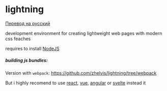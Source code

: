 # lightning

[Перевод на русский](https://github.com/zhelvis/lightning/blob/master/README.ru.md)

development environment for creating lightweight web pages with modern css feaches

requires to install [NodeJS](https://nodejs.org/en/)


##### building js bundles:

Version with `webpack`: https://github.com/zhelvis/lightning/tree/webpack

But i highly recomend to use [react](https://reactjs.org/), [vue](https://vuejs.org/), [angular](https://angular.io/) or [svelte](https://svelte.dev/) instead it
